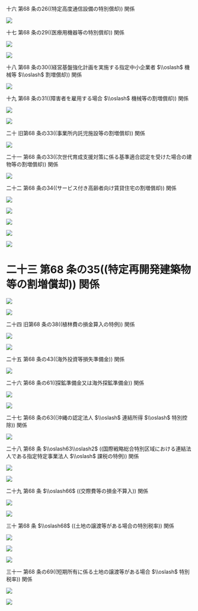 十六 第68 条の26((特定高度通信設備の特別償却)) 関係

![](https://www.nta.go.jp/tmp/e534889c-d53d-47bc-b94b-17b91a88ec60/images/1590edfa10ba730b08c6e617eb2f5e421f4605bb1d32c5af68b2f6b3036c7145.jpg)

十七 第68 条の29((医療用機器等の特別償却)) 関係

![](https://www.nta.go.jp/tmp/e534889c-d53d-47bc-b94b-17b91a88ec60/images/198c066db2b3dfa8802dae60526b80d70fd44f0e6b6116ad9f7d0b175cf34b5f.jpg)

![](https://www.nta.go.jp/tmp/e534889c-d53d-47bc-b94b-17b91a88ec60/images/02f7737f0b1c9490caea152dcdfa96bcdf3e26c7d64dcccd3549b768cf380b2b.jpg)

十八 第68 条の30((経営基盤強化計画を実施する指定中小企業者 $\\oslash$ 機械等 $\\oslash$ 割増償却)) 関係

![](https://www.nta.go.jp/tmp/e534889c-d53d-47bc-b94b-17b91a88ec60/images/1dceab8aa8b1240e15e1fa17095df45e87cbe1d11b82e0c06c043a7d2d9b82a5.jpg)

十九 第68 条の31((障害者を雇用する場合 $\\oslash$ 機械等の割増償却)) 関係

![](https://www.nta.go.jp/tmp/e534889c-d53d-47bc-b94b-17b91a88ec60/images/65819c79ed95fd027974bd2631e370178bfd5701ecf9000d726870b439005be8.jpg)

![](https://www.nta.go.jp/tmp/e534889c-d53d-47bc-b94b-17b91a88ec60/images/306cd4ccf0d88cfa372c034ccdc3fe98f2f7c5daafa29ba95b6d2ddf7fb8da82.jpg)

二十 旧第68 条の33((事業所内託児施設等の割増償却)) 関係

![](https://www.nta.go.jp/tmp/e534889c-d53d-47bc-b94b-17b91a88ec60/images/44d292375c06a6fe8cc78d4d77ecaa1c9544ec6efc8930ac9fe403c53936f8ae.jpg)

二十一 第68 条の33((次世代育成支援対策に係る基準適合認定を受けた場合の建物等の割増償却)) 関係

![](https://www.nta.go.jp/tmp/e534889c-d53d-47bc-b94b-17b91a88ec60/images/94a7b8eebb637e572dbe19a0fc26992d5858b53f10a0948b3aab0b088de06d32.jpg)

二十二 第68 条の34((サービス付き高齢者向け賃貸住宅の割増償却)) 関係

![](https://www.nta.go.jp/tmp/e534889c-d53d-47bc-b94b-17b91a88ec60/images/455f0a5796e11980a8bceb2b29c9ed08b3666b739a6d7abac7938008813bd374.jpg)

![](https://www.nta.go.jp/tmp/e534889c-d53d-47bc-b94b-17b91a88ec60/images/82cc16eba0173c8c94d5d8f1cc6f0f676ce70a157046b9ec7e24e4a34ec0e912.jpg)

![](https://www.nta.go.jp/tmp/e534889c-d53d-47bc-b94b-17b91a88ec60/images/15fa99a62424b670579504c4cb95d7b2c1f501cd24efd06882de0c4f9d975f50.jpg)

![](https://www.nta.go.jp/tmp/e534889c-d53d-47bc-b94b-17b91a88ec60/images/d34acc571e5e69a6c16c4b8afd24378651416508bcfbc07fa08e5513175e755e.jpg)

![](https://www.nta.go.jp/tmp/e534889c-d53d-47bc-b94b-17b91a88ec60/images/72088c21ed6fc0671c632242539217827842d7a28e311de44be5eaf866b96d0a.jpg)

# 二十三 第68 条の35((特定再開発建築物等の割増償却)) 関係

![](https://www.nta.go.jp/tmp/e534889c-d53d-47bc-b94b-17b91a88ec60/images/5a87a2c9617472c29f85bd2d1a3951c764a259d1a46cc39a7e87aaeea3aaaecf.jpg)

![](https://www.nta.go.jp/tmp/e534889c-d53d-47bc-b94b-17b91a88ec60/images/5a867a74a5da51f7d99c5029ad577cdfd6d0dd886d72ec792a4f31e9e8f17668.jpg)

二十四 旧第68 条の38((植林費の損金算入の特例)) 関係

![](https://www.nta.go.jp/tmp/e534889c-d53d-47bc-b94b-17b91a88ec60/images/d000b9d9d1c84173b65fd75cc76f6638550962701d3ba0dc58f86c44a40b78a5.jpg)

![](https://www.nta.go.jp/tmp/e534889c-d53d-47bc-b94b-17b91a88ec60/images/d9a453e7f6d0bca3d441d499329b4fab444a71d362ba4be36f9c506cc6d4efbb.jpg)

二十五 第68 条の43((海外投資等損失準備金)) 関係

![](https://www.nta.go.jp/tmp/e534889c-d53d-47bc-b94b-17b91a88ec60/images/cbac30e75c46bf98b3a31b945e75c229be580d9983e26fd6c5809a97fb2ccded.jpg)

二十六 第68 条の61((探鉱準備金又は海外探鉱準備金)) 関係

![](https://www.nta.go.jp/tmp/e534889c-d53d-47bc-b94b-17b91a88ec60/images/6894eb0dd86fa07bc5251f9dbea43a6b31b3dc492c94e207ff1bcf417cf8bc24.jpg)

![](https://www.nta.go.jp/tmp/e534889c-d53d-47bc-b94b-17b91a88ec60/images/2045b0fe7b18754bdf1b3980c7c4e9324370c6c7c77be70125106c25c8b3f46c.jpg)

二十七 第68 条の63((沖縄の認定法人 $\\oslash$ 連結所得 $\\oslash$ 特別控除)) 関係

![](https://www.nta.go.jp/tmp/e534889c-d53d-47bc-b94b-17b91a88ec60/images/7b518e5652cd744fcbc358ffca0bb36c65d6eea66f6f1266e7900111159dcd68.jpg)

二十八 第68 条 $\\oslash63\\oslash2$ ((国際戦略総合特別区域における連結法人である指定特定事業法人 $\\oslash$ 課税の特例)) 関係

![](https://www.nta.go.jp/tmp/e534889c-d53d-47bc-b94b-17b91a88ec60/images/c1a4fddbfa12c54b4d66336d9cea05f7af5e03054534ca2bafa8f8b58368d390.jpg)

![](https://www.nta.go.jp/tmp/e534889c-d53d-47bc-b94b-17b91a88ec60/images/38e551ee5abcafadfdd33c3ab1b53f8ce641b451a2df950b1679667a022e2e86.jpg)

二十九 第68 条 $\\oslash66$ ((交際費等の損金不算入)) 関係

![](https://www.nta.go.jp/tmp/e534889c-d53d-47bc-b94b-17b91a88ec60/images/96d86846ccf8a07b7dc4a76ce29ad2af5e7414723e26c6aaf2e6296576657f30.jpg)

![](https://www.nta.go.jp/tmp/e534889c-d53d-47bc-b94b-17b91a88ec60/images/07347f3c0d1eea9e0288366e757cacccf4d2bcb2a76e0b7b2b5ff8d0e2fc835c.jpg)

三十 第68 条 $\\oslash68$ ((土地の譲渡等がある場合の特別税率)) 関係

![](https://www.nta.go.jp/tmp/e534889c-d53d-47bc-b94b-17b91a88ec60/images/91bca704f89e049150994cb9c44f11cbe1a010aa991c0e54f05a33f672c127bb.jpg)

![](https://www.nta.go.jp/tmp/e534889c-d53d-47bc-b94b-17b91a88ec60/images/3cc827ec17920c293e7717cf6e014afcd282e6e4e08ee5ae6874db70aaa5e92b.jpg)

![](https://www.nta.go.jp/tmp/e534889c-d53d-47bc-b94b-17b91a88ec60/images/eb7503d057160bd177da61432d5534271f2d46233a601cec410bc734546e3c9b.jpg)

三十一 第68 条の69((短期所有に係る土地の譲渡等がある場合 $\\oslash$ 特別税率)) 関係

![](https://www.nta.go.jp/tmp/e534889c-d53d-47bc-b94b-17b91a88ec60/images/bf03f3d3dcaf5a1de775c6cd6508846a5f5d31355c0058649dc62fe81a91e8d9.jpg)

![](https://www.nta.go.jp/tmp/e534889c-d53d-47bc-b94b-17b91a88ec60/images/724ea561e09091434559366947a12b844969c633261bb378008ceaa23e017a11.jpg)